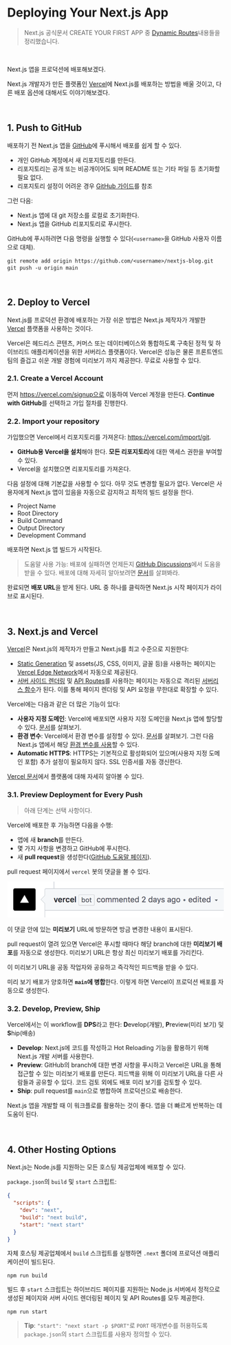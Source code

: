 # Deploying Your Next.js App

> Next.js 공식문서 CREATE YOUR FIRST APP 중 [Dynamic Routes](https://nextjs.org/learn/basics/dynamic-routes)내용들을 정리했습니다.

<br />

Next.js 앱을 프로덕션에 배포해보겠다.

Next.js 개발자가 만든 플랫폼인 [Vercel](https://vercel.com/?utm_source=next-site&utm_medium=learnpages&utm_campaign=next-website)에 Next.js를 배포하는 방법을 배울 것이고, 다른 배포 옵션에 대해서도 이야기해보겠다.

<br />

## 1. Push to GitHub

배포하기 전 Next.js 앱을 [GitHub](https://github.com/vercel/next.js)에 푸시해서 배포를 쉽게 할 수 있다.

- 개인 GitHub 계정에서 새 리포지토리를 만든다.
- 리포지토리는 공개 또는 비공개이어도 되며 README 또는 기타 파일 등 초기화할 필요 없다.
- 리포지토리 설정이 어려운 경우 [GitHub 가이드](https://help.github.com/en/github/getting-started-with-github/create-a-repo)를 참조

그런 다음:

- Next.js 앱에 대 git 저장소를 로컬로 초기화한다.
- Next.js 앱을 GitHub 리포지토리로 푸시한다.

GitHub에 푸시하려면 다음 명령을 실행할 수 있다(`<username>`을 GitHub 사용자 이름으로 대체).

```console
git remote add origin https://github.com/<username>/nextjs-blog.git
git push -u origin main
```

<br />

## 2. Deploy to Vercel

Next.js를 프로덕션 환경에 배포하는 가장 쉬운 방법은 Next.js 제작자가 개발한 [Vercel](https://vercel.com/dashboard?utm_source=next-site&utm_medium=learnpages&utm_campaign=next-website) 플랫폼을 사용하는 것이다.

Vercel은 헤드리스 콘텐츠, 커머스 또는 데이터베이스와 통합하도록 구축된 정적 및 하이브리드 애플리케이션을 위한 서버리스 플랫폼이다. Vercel은 성능은 물론 프론트엔드 팀의 즐겁고 쉬운 개발 경험에 미리보기 까지 제공한다. 무료로 사용할 수 있다.

### 2.1. Create a Vercel Account

먼저 https://vercel.com/signup으로 이동하여 Vercel 계정을 만든다. **Continue with GitHub**를 선택하고 가입 절차를 진행한다.

### 2.2. Import your repository

가입했으면 Vercel에서 리포지토리를 가져온다: https://vercel.com/import/git.

- **GitHub용 Vercel을 설치**해야 한다. **모든 리포지토리**에 대한 액세스 권한을 부여할 수 있다.
- Vercel을 설치했으면 리포지토리를 가져온다.

다음 설정에 대해 기본값을 사용할 수 있다. 아무 것도 변경할 필요가 없다. Vercel은 사용자에게 Next.js 앱이 있음을 자동으로 감지하고 최적의 빌드 설정을 한다.

- Project Name
- Root Directory
- Build Command
- Output Directory
- Development Command

배포하면 Next.js 앱 빌드가 시작된다.

> 도움말 사용 가능: 배포에 실패하면 언제든지 [GitHub Discussions](https://github.com/vercel/next.js/discussions)에서 도움을 받을 수 있다. 배포에 대해 자세히 알아보려면 [문서](https://nextjs.org/docs/deployment)를 살펴봐라.

완료되면 **배포 URL**을 받게 된다. URL 중 하나를 클릭하면 Next.js 시작 페이지가 라이브로 표시된다.

<br />

## 3. Next.js and Vercel

[Vercel](https://vercel.com/dashboard?utm_source=next-site&utm_medium=learnpages&utm_campaign=next-website)은 Next.js의 제작자가 만들고 Next.js를 최고 수준으로 지원한다:

- [Static Generation](https://nextjs.org/docs/basic-features/pages#static-generation-recommended) 및 assets(JS, CSS, 이미지, 글꼴 등)을 사용하는 페이지는 [Vercel Edge Network](https://vercel.com/docs/concepts/edge-network/overview)에서 자동으로 제공된다.
- [서버 사이드 렌더링](https://nextjs.org/docs/basic-features/pages#server-side-rendering) 및 [API Routes](https://nextjs.org/docs/api-routes/introduction)를 사용하는 페이지는 자동으로 격리된 [서버리스 함수](https://vercel.com/docs/concepts/functions/serverless-functions?utm_source=next-site&utm_medium=learnpages&utm_campaign=next-website)가 ​된다. 이를 통해 페이지 렌더링 및 API 요청을 무한대로 확장할 수 있다.

Vercel에는 다음과 같은 더 많은 기능이 있다:

- **사용자 지정 도메인**: Vercel에 배포되면 사용자 지정 도메인을 Next.js 앱에 할당할 수 있다. [문서](https://vercel.com/docs/concepts/projects/domains?utm_source=next-site&utm_medium=learnpages&utm_campaign=next-website)를 살펴보기.
- **환경 변수**: Vercel에서 환경 변수를 설정할 수 있다. [문서](https://vercel.com/docs/concepts/deployments/configure-a-build#environment-variables?utm_source=next-site&utm_medium=learnpages&utm_campaign=next-website)를 살펴보기. 그런 다음 Next.js 앱에서 해당 [환경 변수를 사용](https://nextjs.org/docs/basic-features/environment-variables#loading-environment-variables)할 수 있다.
- **Automatic HTTPS**: HTTPS는 기본적으로 활성화되어 있으며(사용자 지정 도메인 포함) 추가 설정이 필요하지 않다. SSL 인증서를 자동 갱신한다.

[Vercel 문서](https://vercel.com/docs?utm_source=next-site&utm_medium=learnpages&utm_campaign=next-website)에서 플랫폼에 대해 자세히 알아볼 수 있다.

### 3.1. Preview Deployment for Every Push

> 아래 단계는 선택 사항이다.

Vercel에 배포한 후 가능하면 다음을 수행:

- 앱에 새 **branch**를 만든다.
- 몇 가지 사항을 변경하고 GitHub에 푸시한다.
- 새 **pull request**을 생성한다([GitHub 도움말 페이지](https://docs.github.com/en/pull-requests/collaborating-with-pull-requests/proposing-changes-to-your-work-with-pull-requests/creating-a-pull-request)).

pull request 페이지에서 `vercel` 봇의 댓글을 볼 수 있다.

![vercel-bot](./images/vercel-bot.png)

이 댓글 안에 있는 **미리보기** URL에 방문하면 방금 변경한 내용이 표시된다.

pull request이 열려 있으면 Vercel은 푸시할 때마다 해당 branch에 대한 **미리보기 배포**를 자동으로 생성한다. 미리보기 URL은 항상 최신 미리보기 배포를 가리킨다.

이 미리보기 URL을 공동 작업자와 공유하고 즉각적인 피드백을 받을 수 있다.

미리 보기 배포가 양호하면 **`main`에 병합**한다. 이렇게 하면 Vercel이 프로덕션 배포를 자동으로 생성한다.

### 3.2. Develop, Preview, Ship

Vercel에서는 이 workflow를 **DPS**라고 한다: **D**evelop(개발), **P**review(미리 보기) 및 **S**hip(배송)

- **Develop**: Next.js에 코드를 작성하고 Hot Reloading 기능을 활용하기 위해 Next.js 개발 서버를 사용한다.
- **Preview**: GitHub의 branch에 대한 변경 사항을 푸시하고 Vercel은 URL을 통해 접근할 수 있는 미리보기 배포를 만든다. 피드백을 위해 이 미리보기 URL을 다른 사람들과 공유할 수 있다. 코드 검토 외에도 배포 미리 보기를 검토할 수 있다.
- **Ship**: pull request를 `main`으로 병합하여 프로덕션으로 배송한다.

Next.js 앱을 개발할 때 이 워크플로를 활용하는 것이 좋다. 앱을 더 빠르게 반복하는 데 도움이 된다.

<br />

## 4. Other Hosting Options

Next.js는 Node.js를 지원하는 모든 호스팅 제공업체에 배포할 수 있다.

`package.json`의 `build` 및 `start` 스크립트:

```json
{
  "scripts": {
    "dev": "next",
    "build": "next build",
    "start": "next start"
  }
}
```

자체 호스팅 제공업체에서 `build` 스크립트를 실행하면 `.next` 폴더에 프로덕션 애플리케이션이 빌드된다.

```shell
npm run build
```

빌드 후 `start` 스크립트는 하이브리드 페이지를 지원하는 Node.js 서버에서 정적으로 생성된 페이지와 서버 사이드 렌더링된 페이지 및 API Routes를 모두 제공한다.

```shell
npm run start
```

> **Tip**: `"start": "next start -p $PORT"`로 `PORT` 매개변수를 허용하도록 `package.json`의 `start` 스크립트를 사용자 정의할 수 있다.

